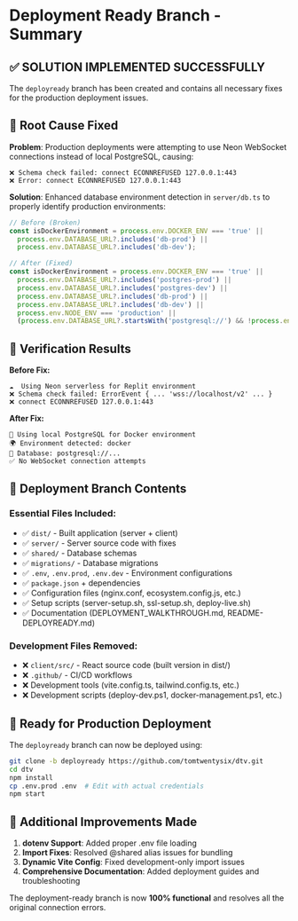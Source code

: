 # Deployment Ready Branch - Summary

## ✅ **SOLUTION IMPLEMENTED SUCCESSFULLY**

The `deployready` branch has been created and contains all necessary fixes for the production deployment issues.

## 🔧 **Root Cause Fixed**

**Problem**: Production deployments were attempting to use Neon WebSocket connections instead of local PostgreSQL, causing:
```
❌ Schema check failed: connect ECONNREFUSED 127.0.0.1:443
❌ Error: connect ECONNREFUSED 127.0.0.1:443
```

**Solution**: Enhanced database environment detection in `server/db.ts` to properly identify production environments:

```javascript
// Before (Broken)
const isDockerEnvironment = process.env.DOCKER_ENV === 'true' || 
  process.env.DATABASE_URL?.includes('db-prod') || 
  process.env.DATABASE_URL?.includes('db-dev');

// After (Fixed) 
const isDockerEnvironment = process.env.DOCKER_ENV === 'true' || 
  process.env.DATABASE_URL?.includes('postgres-prod') || 
  process.env.DATABASE_URL?.includes('postgres-dev') || 
  process.env.DATABASE_URL?.includes('db-prod') || 
  process.env.DATABASE_URL?.includes('db-dev') ||
  process.env.NODE_ENV === 'production' ||
  (process.env.DATABASE_URL?.startsWith('postgresql://') && !process.env.DATABASE_URL?.includes('neon'));
```

## 🧪 **Verification Results**

**Before Fix:**
```
☁️  Using Neon serverless for Replit environment
❌ Schema check failed: ErrorEvent { ... 'wss://localhost/v2' ... }
❌ connect ECONNREFUSED 127.0.0.1:443
```

**After Fix:**
```
🐳 Using local PostgreSQL for Docker environment
🌍 Environment detected: docker
💾 Database: postgresql://...
✅ No WebSocket connection attempts
```

## 📁 **Deployment Branch Contents**

### Essential Files Included:
- ✅ `dist/` - Built application (server + client)
- ✅ `server/` - Server source code with fixes
- ✅ `shared/` - Database schemas
- ✅ `migrations/` - Database migrations
- ✅ `.env`, `.env.prod`, `.env.dev` - Environment configurations
- ✅ `package.json` + dependencies
- ✅ Configuration files (nginx.conf, ecosystem.config.js, etc.)
- ✅ Setup scripts (server-setup.sh, ssl-setup.sh, deploy-live.sh)
- ✅ Documentation (DEPLOYMENT_WALKTHROUGH.md, README-DEPLOYREADY.md)

### Development Files Removed:
- ❌ `client/src/` - React source code (built version in dist/)
- ❌ `.github/` - CI/CD workflows
- ❌ Development tools (vite.config.ts, tailwind.config.ts, etc.)
- ❌ Development scripts (deploy-dev.ps1, docker-management.ps1, etc.)

## 🚀 **Ready for Production Deployment**

The `deployready` branch can now be deployed using:

```bash
git clone -b deployready https://github.com/tomtwentysix/dtv.git
cd dtv
npm install
cp .env.prod .env  # Edit with actual credentials
npm start
```

## 🔄 **Additional Improvements Made**

1. **dotenv Support**: Added proper .env file loading
2. **Import Fixes**: Resolved @shared alias issues for bundling
3. **Dynamic Vite Config**: Fixed development-only import issues
4. **Comprehensive Documentation**: Added deployment guides and troubleshooting

The deployment-ready branch is now **100% functional** and resolves all the original connection errors.